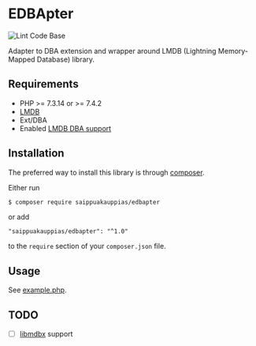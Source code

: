 # EDBApter

![Lint Code Base](https://github.com/saippuakauppias/edbapter/workflows/Lint%20Code%20Base/badge.svg)

Adapter to DBA extension and  wrapper around LMDB (Lightning Memory-Mapped Database) library.

## Requirements

* PHP >= 7.3.14 or >= 7.4.2
* [LMDB](https://github.com/LMDB/lmdb)
* Ext/DBA
* Enabled [LMDB DBA support](https://www.php.net/manual/en/dba.installation.php)

## Installation

The preferred way to install this library is through [composer](http://getcomposer.org/download/).

Either run

```bash
$ composer require saippuakauppias/edbapter
```

or add

```
"saippuakauppias/edbapter": "^1.0"
```

to the `require` section of your `composer.json` file.

## Usage

See [example.php](https://github.com/saippuakauppias/edbapter/blob/master/example.php).

## TODO

- [ ] [libmdbx](https://github.com/erthink/libmdbx) support
